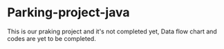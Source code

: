 # Parking-project-java
This is our praking project and it's not completed yet, Data flow chart and codes are yet to be completed. 
